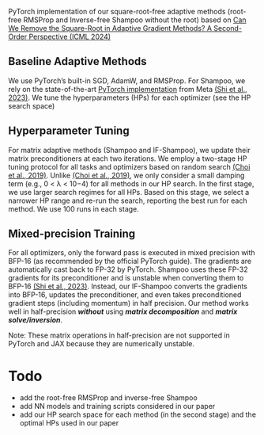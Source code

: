 PyTorch implementation of our square-root-free adaptive methods (root-free RMSProp and Inverse-free Shampoo without the root) based on [Can We Remove the Square-Root in Adaptive Gradient Methods? A Second-Order Perspective (ICML 2024)](https://arxiv.org/abs/2402.03496)


## Baseline Adaptive Methods
We use PyTorch’s built-in SGD, AdamW, and RMSProp. For Shampoo, we rely on the
state-of-the-art [PyTorch implementation](https://github.com/facebookresearch/optimizers/tree/main/distributed_shampoo) from Meta [(Shi et al., 2023)](https://arxiv.org/abs/2309.06497). We tune the hyperparameters (HPs) for each optimizer (see the HP search space)

## Hyperparameter Tuning 
For matrix adaptive methods (Shampoo and IF-Shampoo), we update their matrix preconditioners at each two iterations.
We employ a two-stage HP tuning protocol for all tasks and optimizers based on random search [(Choi et al., 2019)](https://arxiv.org/abs/1910.05446).
Unlike  [(Choi et al., 2019)](https://arxiv.org/abs/1910.05446), we only consider a small damping term (e.g., 0 < λ < 10−4) for all methods in our HP search. 
In the first stage, we use larger search regimes for all HPs. Based on this stage, we select a narrower HP range and re-run the search, reporting the best run for each method. We use 100 runs in each stage.

## Mixed-precision Training 
For all optimizers, only the forward pass is executed in mixed precision with BFP-16 (as
recommended by the official PyTorch guide). The gradients are automatically cast back to FP-32 by PyTorch. Shampoo uses
these FP-32 gradients for its preconditioner and is unstable when converting them to BFP-16 [(Shi et al., 2023)](https://arxiv.org/abs/2309.06497). Instead, our
IF-Shampoo converts the gradients into BFP-16, updates the preconditioner, and even takes preconditioned gradient steps (including momentum) in
half precision. Our method works well in half-precision ***without*** using ***matrix decomposition*** and ***matrix solve/inversion***.

Note: These matrix operations in half-precision are not supported in PyTorch and JAX because they are numerically unstable.

# Todo
* add the root-free RMSProp and inverse-free Shampoo
* add NN models and training scripts considered in our paper
* add our HP search space for each method (in the second stage) and the optimal HPs used in our paper
